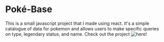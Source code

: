 # Poké-Base

This is a small javascript project that I made using react. 
It's a simple catalogue of data for pokemon and allows users to make specific queries on type, legendary status, and name. 
Check out the project ![here](https://www.erichayter.com/Poke-Base/)!
